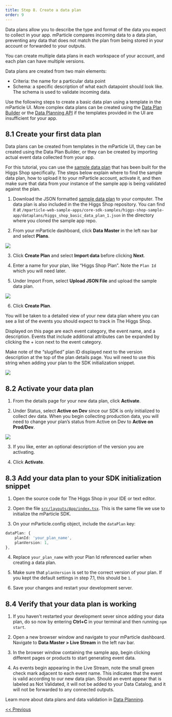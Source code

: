 ```yaml
---
title: Step 8. Create a data plan
order: 9
---
```


Data plans allow you to describe the type and format of the data you expect to collect in your app. mParticle compares incoming data to a data plan, preventing any data that does not match the plan from being stored in your account or forwarded to your outputs.

You can create multiple data plans in each workspace of your account, and each plan can have multiple versions.

Data plans are created from two main elements:

* Criteria: the name for a particular data point
* Schema: a specific description of what each datapoint should look like. The schema is used to validate incoming data.

Use the following steps to create a basic data plan using a template in the mParticle UI. More complex data plans can be created using the [Data Plan Builder](https://docs.mparticle.com/guides/data-master/data-planning/#more-about-data-plan-builder-and-templates) or the [Data Planning API](https://docs.mparticle.com/developers/dataplanning-api/) if the templates provided in the UI are insufficient for your app.

## 8.1 Create your first data plan

Data plans can be created from templates in the mParticle UI, they can be created using the Data Plan Builder, or they can be created by importing actual event data collected from your app.

For this tutorial, you can use the [sample data plan](https://github.com/mParticle/mparticle-web-sample-apps/blob/main/core-sdk-samples/higgs-shop-sample-app/dataplans/higgs_shop_basic_data_plan_1.json) that has been built for the Higgs Shop specifically. The steps below explain where to find the sample data plan, how to upload it to your mParticle account, activate it, and then make sure that data from your instance of the sample app is being validated against the plan.

1. Download the JSON formatted [sample data plan](https://github.com/mParticle/mparticle-web-sample-apps/blob/main/core-sdk-samples/higgs-shop-sample-app/dataplans/higgs_shop_basic_data_plan_1.json) to your computer. The data plan is also included in the the Higgs Shop repository. You can find it at `/mparticle-web-sample-apps/core-sdk-samples/higgs-shop-sample-app/dataplans/higgs_shop_basic_data_plan_1.json` in the directory where you cloned the sample app repo.

2. From your mParticle dashboard, click **Data Master** in the left nav bar and select **Plans**.

![](/images/web-e2e-screenshots/6-create-a-data-plan/create-a-data-plan-1.png)

3. Click **Create Plan** and select **Import data** before clicking **Next**.

4. Enter a name for your plan, like “Higgs Shop Plan”. Note the `Plan Id` which you will need later.

5. Under Import From, select **Upload JSON File** and upload the sample data plan.

![](/images/web-e2e-screenshots/6-create-a-data-plan/create-a-data-plan-2.png)

6. Click **Create Plan**.

You will be taken to a detailed view of your new data plan where you can see a list of the events you should expect to track in The Higgs Shop.

Displayed on this page are each event category, the event name, and a description. Events that include additional attributes can be expanded by clicking the + icon next to the event category.

<aside>
    Make note of the “slugified” plan ID displayed next to the version description at the top of the plan details page. You will need to use this string when adding your plan to the SDK initialization snippet.
</aside>

![](/images/web-e2e-screenshots/6-create-a-data-plan/create-a-data-plan-3.png)

## 8.2 Activate your data plan

1. From the details page for your new data plan, click **Activate**.

2. Under Status, select **Active on Dev** since our SDK is only initialized to collect dev data. When you begin collecting production data, you will need to change your plan’s status from Active on Dev to **Active on Prod/Dev**.

![](/images/web-e2e-screenshots/6-create-a-data-plan/create-a-data-plan-4.png)

3. If you like, enter an optional description of the version you are activating.

4. Click **Activate**.

## 8.3 Add your data plan to your SDK initialization snippet

1. Open the source code for The Higgs Shop in your IDE or text editor.

2. Open the file [`src/layouts/App/index.tsx`](https://github.com/mParticle/mparticle-web-sample-apps/blob/main/core-sdk-samples/higgs-shop-sample-app/src/layouts/App/index.tsx). This is the same file we use to initialize the mParticle SDK.

3. On your mParticle.config object, include the `dataPlan` key:

~~~typescript
dataPlan: {
    planId: 'your_plan_name',
    planVersion: 1,
},
~~~

4. Replace `your_plan_name` with your Plan Id referenced earlier when creating a data plan.

5. Make sure that `planVersion` is set to the correct version of your plan. If you kept the default settings in step 7.1, this should be `1`.

6. Save your changes and restart your development server.

## 8.4 Verify that your data plan is working

1. If you haven't restarted your development sever since adding your data plan, do so now by entering **Ctrl+C** in your terminal and then running `npm start`.

2. Open a new browser window and navigate to your mParticle dashboard. Navigate to **Data Master > Live Stream** in the left nav bar.

3. In the browser window containing the sample app, begin clicking different pages or products to start generating event data.

4. As events begin appearing in the Live Stream, note the small green check mark adjacent to each event name. This indicates that the event is valid according to our new data plan. Should an event appear that is labeled as Not Validated, it will not be added to your Data Catalog, and it will not be forwarded to any connected outputs.

Learn more about data plans and data validation in [Data Planning](https://docs.mparticle.com/guides/data-master/data-planning/).

<a href="/developers/quickstart/web/track-users/" style="position:relative; float:left"><< Previous</a>